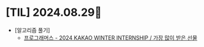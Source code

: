 # [TIL] 2024.08.29📒

 
* [알고리즘 풀기]
  * [프로그래머스 - 2024 KAKAO WINTER INTERNSHIP / 가장 많이 받은 선물](https://haemggi.tistory.com/70)

